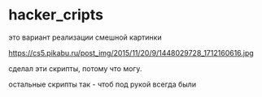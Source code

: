 <h1>hacker_cripts</h1>
это вариант реализации смешной картинки

https://cs5.pikabu.ru/post_img/2015/11/20/9/1448029728_1712160616.jpg

сделал эти скрипты, потому что могу.

остальные скрипты так - чтоб под рукой всегда были
